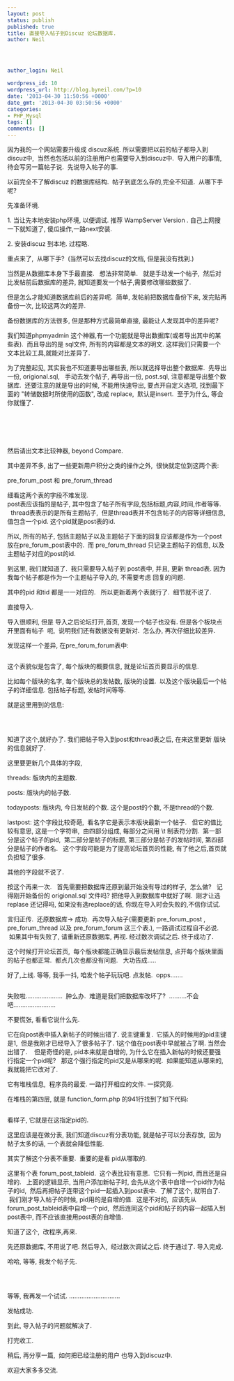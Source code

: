 ```yaml
---
layout: post
status: publish
published: true
title: 直接导入帖子到Discuz 论坛数据库.
author: Neil




author_login: Neil

wordpress_id: 10
wordpress_url: http://blog.byneil.com/?p=10
date: '2013-04-30 11:50:56 +0000'
date_gmt: '2013-04-30 03:50:56 +0000'
categories:
- PHP_Mysql
tags: []
comments: []
---
```

<p>因为我的一个网站需要升级成 discuz系统. 所以需要把以前的帖子都导入到discuz中, &nbsp;当然也包括以前的注册用户也需要导入到discuz中. &nbsp;导入用户的事情, 待会写另一篇帖子说. &nbsp;先说导入帖子的事.</p>
<p>以前完全不了解discuz 的数据库结构. &nbsp;帖子到底怎么存的,完全不知道. &nbsp;从哪下手呢?</p>
<p>先准备环境.</p>
<p>1. 当让先本地安装php环境, 以便调试. 推荐&nbsp;WampServer Version . 自己上网搜一下就知道了, 傻瓜操作,一路next安装.</p>
<p>2. 安装discuz 到本地. 过程略.</p>
<p>重点来了, &nbsp;从哪下手? &nbsp;(当然可以去找discuz的文档, 但是我没有找到.)</p>
<p>当然是从数据库本身下手最直接. &nbsp; 想法非常简单. &nbsp; 就是手动发一个帖子, &nbsp;然后对比发帖前后数据库的差异, 就知道要发一个帖子,需要修改哪些数据了.</p>
<p>但是怎么才能知道数据库前后的差异呢. &nbsp;简单, 发帖前把数据库备份下来, 发完贴再备份一次, 比较这两次的差异.</p>
<p>备份数据库的方法很多, 但是那种方式最简单直接, 最能让人发现其中的差异呢?</p>
<p>我们知道phpmyadmin 这个神器,有一个功能就是导出数据库(或者导出其中的某些表). &nbsp;而且导出的是 sql文件, 所有的内容都是文本的明文. 这样我们只需要一个文本比较工具,就能对比差异了.</p>
<p>为了完整起见, 其实我也不知道要导出哪些表, 所以就选择导出整个数据库. &nbsp;先导出一份, origional.sql, &nbsp; 手动去发个帖子, 再导出一份, post.sql, 注意都是导出整个数据库. &nbsp;还要注意的就是导出的时候, 不能用快速导出, 要点开自定义选项, 找到最下面的 "转储数据时所使用的函数", 改成 replace, &nbsp;默认是insert. &nbsp;至于为什么, 等会你就懂了.</p>
<p><img alt="" src="http://images.cnitblog.com/blog/38373/201304/29205028-ec9850de61f943b2ac6dc4d2a367e836.png" /></p>
<p>&nbsp;</p>
<p>&nbsp;</p>
<p>然后请出文本比较神器, beyond Compare.</p>
<p>其中差异不多, 出了一些更新用户积分之类的操作之外, &nbsp;很快就定位到这两个表:</p>
<p>pre_forum_post 和&nbsp;pre_forum_thread</p>
<p>细看这两个表的字段不难发现.<br />
post表应该指的是帖子, 其中包含了帖子所有字段,包括标题,内容,时间,作者等等. &nbsp;&nbsp;thread表表示的是所有主题帖子, &nbsp;但是thread表并不包含帖子的内容等详细信息, 值包含一个pid. 这个pid就是post表的id.</p>
<p>所以, 所有的帖子, 包括主题帖子以及主题帖子下面的回复应该都是作为一个post放在pre_forum_post表中的. &nbsp;而&nbsp;pre_forum_thread 只记录主题帖子的信息, 以及主题帖子对应的post的id.</p>
<p>到这里, 我们就知道了. &nbsp;我只需要导入帖子到 post表中, 并且, 更新 thread表. 因为我每个帖子都是作为一个主题帖子导入的, 不需要考虑 回复的问题.</p>
<p>其中的pid 和tid 都是一一对应的. &nbsp; 所以更新着两个表就行了. &nbsp;细节就不说了.</p>
<p>直接导入.</p>
<p>导入很顺利, 但是 导入之后论坛打开,首页, 发现一个帖子也没有. 但是各个板块点开里面有帖子 &nbsp;呃, &nbsp;说明我们还有数据没有更新对. &nbsp;怎么办, 再次仔细比较差异.</p>
<p>发现这样一个差异, 在pre_forum_forum表中:</p>
<p><img alt="" src="http://images.cnitblog.com/blog/38373/201304/29205501-4de52c5ce762485a8858a09c1ae66757.png" /></p>
<p>这个表貌似是包含了, 每个版块的概要信息, 就是论坛首页要显示的信息.</p>
<p>比如每个版块的名字, 每个版块总的发帖数, 版块的设置. &nbsp;以及这个版块最后一个帖子的详细信息. 包括帖子标题, 发帖时间等等.</p>
<p>就是这里用到的信息:</p>
<p><img alt="" src="http://images.cnitblog.com/blog/38373/201304/29205858-23a98410f77f4ef38938846d1d7c7a87.png" /></p>
<p>&nbsp;</p>
<p>知道了这个,就好办了. 我们把帖子导入到post和thread表之后, 在来这里更新 版块的信息就好了.</p>
<p>这里要更新几个具体的字段,</p>
<p>threads: 版块内的主题数.</p>
<p>posts: 版块内的帖子数.</p>
<p>todayposts: 版块内, 今日发帖的个数. 这个是post的个数, 不是thread的个数.</p>
<p>lastpost: 这个字段比较奇葩, &nbsp;看名字它是表示本版块最新一个帖子. &nbsp; 但它的值比较有意思, 这是一个字符串, &nbsp;由四部分组成, 每部分之间用 \t 制表符分割. &nbsp;第一部分是这个帖子的pid, &nbsp;第二部分是帖子的标题, 第三部分是帖子的发帖时间, 第四部分是帖子的作者名. &nbsp; 这个字段可能是为了提高论坛首页的性能, 有了他之后,首页就负担轻了很多.</p>
<p>其他的字段就不说了.</p>
<p>按这个再来一次. &nbsp; 首先需要把数据库还原到最开始没有导过的样子, &nbsp;怎么做? &nbsp; 记得刚开始备份的&nbsp;origional.sql 文件吗? 把他导入到数据库中就好了啊. &nbsp;刚才让选replase 还记得吗, 如果没有选replace的话, 你现在导入时会失败的,不信你试试.</p>
<p>言归正传. &nbsp;还原数据库-> 成功. &nbsp;再次导入帖子(需要更新 pre_forum_post , pre_forum_thread 以及&nbsp;pre_forum_forum 这三个表.), 一路调试过程自不必说. &nbsp;如果其中有失败了, 请重新还原数据库, 再视. 经过数次调试之后. 终于成功了.</p>
<p>这个时候打开论坛首页, &nbsp;每个版块都能正确显示最后发帖信息, 点开每个版块里面的帖子也都正常. &nbsp;都点几次也都没有问题. &nbsp; 大功告成.....</p>
<p>好了,上线. 等等, 我手一抖, 咱发个帖子玩玩吧. 点发帖. &nbsp;opps.......</p>
<p><img alt="" src="http://images.cnitblog.com/blog/38373/201304/29211922-536ce3ce98de4e74b762a8cb9efb1624.png" /></p>
<p>失败啦..................... &nbsp;肿么办. &nbsp;难道是我们把数据库改坏了? &nbsp;..........不会吧........................</p>
<p>不要慌张, 看看它说什么先.</p>
<p>它在向post表中插入新帖子的时候出错了. 说主键重复. &nbsp;它插入的时候用的pid主键是1, &nbsp;但是我刚才已经导入了很多帖子了. 1这个值在post表中早就被占了啊. 当然会出错了. &nbsp; &nbsp;但是奇怪的是, pid本来就是自增的, 为什么它在插入新帖的时候还要强行指定一个pid呢? &nbsp; 那这个强行指定的pid又是从哪来的呢. &nbsp;如果能知道从哪来的, 我就能把它改对了.</p>
<p>它有堆栈信息, &nbsp;程序员的最爱. 一路打开相应的文件. 一探究竟.</p>
<p>在堆栈的第四层, 就是 function_form.php 的941行找到了如下代码:</p>
<p><img alt="" src="http://images.cnitblog.com/blog/38373/201304/29212717-f2e8025da00144f0a992b1e5223e6e02.png" /></p>
<p>看样子, 它就是在这指定pid的.</p>
<p>这里应该是在做分表, 我们知道discuz有分表功能, 就是帖子可以分表存放, &nbsp;因为帖子太多的话, 一个表就会降低性能.</p>
<p>其实了解这个分表不重要. &nbsp;重要的是看 pid从哪取的.</p>
<p>这里有个表 forum_post_tableid. &nbsp;这个表比较有意思. &nbsp;它只有一列pid, 而且还是自增的. &nbsp; 上面的逻辑显示, 当用户添加新帖子时, 会先从这个表中自增一个pid作为帖子的id, &nbsp;然后再把帖子连带这个pid一起插入到post表中. &nbsp;了解了这个, 就明白了. &nbsp;我们刚才导入帖子的时候, pid用的是自增的值. &nbsp;这是不对的, &nbsp;应该先从forum_post_tableid表中自增一个pid, &nbsp;然后连同这个pid和帖子的内容一起插入到post表中, 而不应该直接用post表的自增值.</p>
<p>知道了这个, &nbsp;改程序,再来.</p>
<p>先还原数据库, 不用说了吧. 然后导入, &nbsp;经过数次调试之后. 终于通过了. 导入完成.</p>
<p>哈哈, 等等, 我发个帖子先.</p>
<p><img alt="" src="http://images.cnitblog.com/blog/38373/201304/29213711-b9c8860f73e440f8b272e29afcc1f565.png" /></p>
<p>&nbsp;</p>
<p>等等, 我再发一个试试. .............................</p>
<p>发帖成功.</p>
<p>到此, 导入帖子的问题就解决了.</p>
<p>打完收工.</p>
<p>稍后, 再分享一篇, &nbsp;如何把已经注册的用户 也导入到discuz中.</p>
<p>欢迎大家多多交流.</p>
